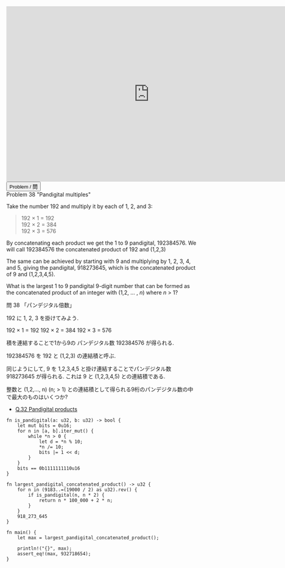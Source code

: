 <html><iframe src="https://docs.google.com/presentation/d/e/2PACX-1vTsLG85pV1UgRu7c9aeIxtiMFDiBVU6OiofSCYJGnL_q7vuRy9oA1b5lKcO21bBiHoeIde5m7q0hYIy/embed?start=false&loop=false&delayms=3000" frameborder="0" width="750" height="460" allowfullscreen="true" mozallowfullscreen="true" webkitallowfullscreen="true"></iframe></html>

<html>
<button class="accordion" onclick="toggle('the-accordion');">Problem / 問</button>
<div id="the-accordion" class="panel w3-hide">
Problem 38 "Pandigital multiples"

<p>Take the number 192 and multiply it by each of 1, 2, and 3:</p>
<blockquote>192 × 1 = 192<br />
192 × 2 = 384<br />
192 × 3 = 576</blockquote>
<p>By concatenating each product we get the 1 to 9 pandigital, 192384576. We will call 192384576 the concatenated product of 192 and (1,2,3)</p>
<p>The same can be achieved by starting with 9 and multiplying by 1, 2, 3, 4, and 5, giving the pandigital, 918273645, which is the concatenated product of 9 and (1,2,3,4,5).</p>
<p>What is the largest 1 to 9 pandigital 9-digit number that can be formed as the concatenated product of an integer with (1,2, ... , <var>n</var>) where <var>n</var> &gt; 1?</p>



問 38 「パンデジタル倍数」

192 に 1, 2, 3 を掛けてみよう.

192 × 1 = 192
192 × 2 = 384
192 × 3 = 576

積を連結することで1から9の パンデジタル数 192384576 が得られる. 

192384576 を 192 と (1,2,3) の連結積と呼ぶ.

同じようにして, 9 を 1,2,3,4,5 と掛け連結することでパンデジタル数 918273645 が得られる. これは 9 と (1,2,3,4,5) との連結積である.

整数と (1,2,..., n) (n; > 1) との連結積として得られる9桁のパンデジタル数の中で最大のものはいくつか?

</div>
</html>


- [Q.32 Pandigital products](./e32.md)

```rust,editable
fn is_pandigital(a: u32, b: u32) -> bool {
    let mut bits = 0u16;
    for n in [a, b].iter_mut() {
        while *n > 0 {
            let d = *n % 10;
            *n /= 10;
            bits |= 1 << d;
        }
    }
    bits == 0b1111111110u16
}

fn largest_pandigital_concatenated_product() -> u32 {
    for n in (9183..=(19000 / 2) as u32).rev() {
        if is_pandigital(n, n * 2) {
            return n * 100_000 + 2 * n;
        }
    }
    918_273_645
}

fn main() {
    let max = largest_pandigital_concatenated_product();

    println!("{}", max);
    assert_eq!(max, 932718654);
}
```
